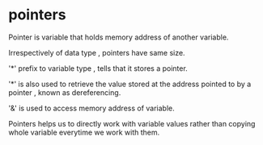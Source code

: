 # pointers

Pointer is variable that holds memory address of another variable.

Irrespectively of data type , pointers have same size.

'*' prefix to variable type , tells that it stores a pointer.

'*' is also used to retrieve the value stored at the address pointed to by a pointer , known as dereferencing.

'&' is used to access memory address of variable.

Pointers helps us to directly work with variable values rather than copying whole variable everytime we work with them.



